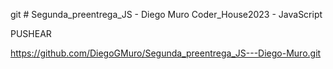 git # Segunda_preentrega_JS - Diego Muro
Coder_House2023 - JavaScript

PUSHEAR

https://github.com/DiegoGMuro/Segunda_preentrega_JS---Diego-Muro.git



